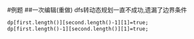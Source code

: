 
#例题
##一次编辑(重做)
[](https://leetcode-cn.com/problems/one-away-lcci/)
dfs转动态规划一直不成功,遗漏了边界条件
```asp
dp[first.length()][second.length()-1][1]=true;
dp[first.length()-1][second.length()][1]=true;
```
